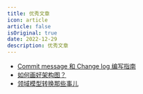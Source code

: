 ```yaml
---
title: 优秀文章
icon: article
article: false
isOriginal: true
date: 2022-12-29
description: 优秀文章
---
```


- [Commit message 和 Change log 编写指南](https://www.ruanyifeng.com/blog/2016/01/commit_message_change_log.html?tdsourcetag=s_pctim_aiomsg)
- [如何画好架构图？](https://www.cnblogs.com/xiang--liu/p/10504808.html)
- [领域模型转换那些事儿](https://www.imooc.com/article/293314)
